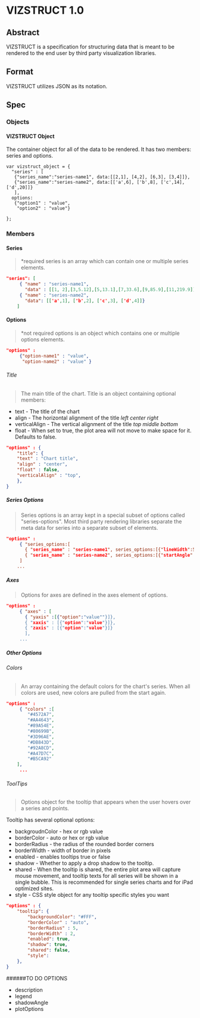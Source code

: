 # VIZSTRUCT 1.0

## Abstract

VIZSTRUCT is a specification for structuring data that is meant to be rendered to the end user by third party visualization libraries.

## Format

VIZSTRUCT utilizes JSON as its notation.

## Spec

### Objects

#### VIZSTRUCT Object

The container object for all of the data to be rendered. It has two members: series and options.

```
var vizstruct_object = {
  "series" : [
   {"series_name":"series-name1", data:[[2,1], [4,2], [6,3], [3,4]]},
   {"series_name":"series-name2", data:[['a',6], ['b',8], ['c',14], ['d',20]]}
   ],
  options:
   {"option1" : "value",
    "option2" : "value"}

};
```

### Members

#### Series

>*required
>series is an array which can contain one or multiple series elements.

```json
"series": [
     { "name" : "series-name1",
       "data" : [[1, 2],[3,5.12],[5,13.1],[7,33.6],[9,85.9],[11,219.9]]},
     { "name" : "series-name2",
       "data": [['a',1], ['b',2], ['c',3], ['d',4]]}
    ]
```

#### Options

>*not required
>options is an object which contains one or multiple options elements.

```json
"options" :
     {"option-name1" : "value",
      "option-name2" : "value" }

```
###### Title

>The main title of the chart. Title is an object containing optional members:

* text - The title of the chart
* align - The horizontal alignment of the title _left_ _center_ _right_
* verticalAlign - The vertical alignment of the title _top_ _middle_ _bottom_
* float - When set to true, the plot area will not move to make space for it. Defaults to false.

```json
"options" : {
	"title": {
	"text" : "Chart title",
	"align" : "center",
	"float" : false,
	"verticalAlign" : "top",
	},
}
```

##### Series Options

>Series options is an array kept in a special subset of options called "series-options". Most third party rendering libraries separate the meta data for series into a separate subset of elements.

```json
"options" :
     { "series_options:[
       { "series_name" : "series-name1", series_options:[{"lineWidth":5},{"color":"#000"}]},
       { "series_name" : "series-name2", series_options:[{"startAngle":-90},{"color":"#CCC"}]} 
     ]
    ...
```

##### Axes

>Options for axes are defined in the axes element of options.

```json
"options" :
     { "axes" : [
       { "yaxis" :[{"option":"value""}]},
       { "xaxis" : [{"option":"value"}]},
       { "zaxis" : [{"option":"value"}]}
       ],
     ...
```

##### Other Options

###### Colors

>An array containing the default colors for the chart's series. When all colors are used, new colors are pulled from the start again.

```json
"options" :
     { "colors" :[
		"#4572A7", 
		"#AA4643", 
		"#89A54E", 
		"#80699B", 
		"#3D96AE", 
		"#DB843D", 
		"#92A8CD", 
		"#A47D7C", 
		"#B5CA92"
	],
     ...
```

###### ToolTips
>Options object for the tooltip that appears when the user hovers over a series and points. 

Tooltip has several optional options:
* backgroudnColor - hex or rgb value
* borderColor - auto or hex or rgb value
* borderRadius - the radius of the rounded border corners
* borderWidth - width of border in pixels
* enabled - enables tooltips true or false
* shadow - Whether to apply a drop shadow to the tooltip.
* shared - When the tooltip is shared, the entire plot area will capture mouse movement, and tooltip texts for all series will be shown in a single bubble. This is recommended for single series charts and for iPad optimized sites.
* style - CSS style object for any tooltip specific styles you want

```json
"options" : {
	"tooltip": {
		"backgroundColor": "#FFF",
		"borderColor" : "auto",
		"borderRadius" : 5,
		"borderWidth" : 2,
		"enabled": true,
		"shadow": true,
		"shared": false,
		"style":
	},
}
```

######TO DO OPTIONS
* description
* legend
* shadowAngle
* plotOptions